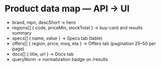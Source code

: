 # Product data map — API → UI

- brand, mpn, descShort → hero
- regions[] { code, priceMin, stockTotal } → buy-card and results summary
- specs[] { name, value } → Specs tab (table)
- offers[] { region, price, moq, eta } → Offers tab (pagination 25–50 per page)
- docs[] { title, url } → Docs tab
- queryNorm → normalization badge on /results
